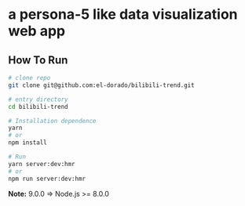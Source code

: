 # a persona-5 like data visualization web app

## How To Run

```bash
# clone repo
git clone git@github.com:el-dorado/bilibili-trend.git

# entry directory
cd bilibili-trend

# Installation dependence
yarn 
# or
npm install

# Run
yarn server:dev:hmr
# or
npm run server:dev:hmr
```

**Note:** 9.0.0 => Node.js >= 8.0.0